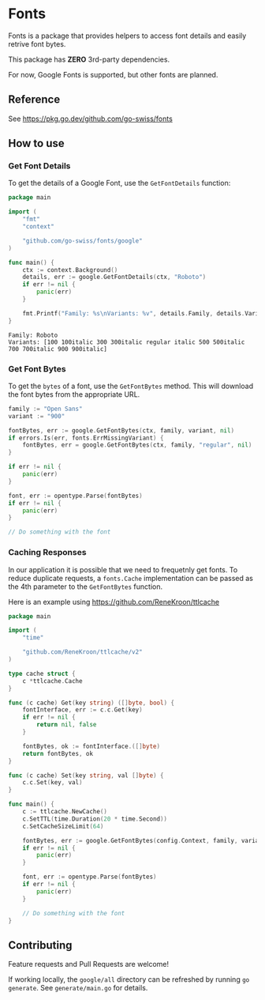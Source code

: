 # Fonts

Fonts is a package that provides helpers to access font details and easily retrive font bytes.

This package has **ZERO** 3rd-party dependencies.

For now, Google Fonts is supported, but other fonts are planned.

## Reference

See <https://pkg.go.dev/github.com/go-swiss/fonts>

## How to use

### Get Font Details

To get the details of a Google Font, use the `GetFontDetails` function:

```go
package main 

import (
    "fmt"
    "context"

    "github.com/go-swiss/fonts/google"
)

func main() {
    ctx := context.Background()
    details, err := google.GetFontDetails(ctx, "Roboto")
    if err != nil {
        panic(err)
    }

    fmt.Printf("Family: %s\nVariants: %v", details.Family, details.Variants)
}
```

```shell
Family: Roboto
Variants: [100 100italic 300 300italic regular italic 500 500italic 700 700italic 900 900italic]
```

### Get Font Bytes

To get the `bytes` of a font, use the `GetFontBytes` method. This will download the font bytes from the appropriate URL.

```go
family := "Open Sans"
variant := "900"

fontBytes, err := google.GetFontBytes(ctx, family, variant, nil)
if errors.Is(err, fonts.ErrMissingVariant) {
    fontBytes, err = google.GetFontBytes(ctx, family, "regular", nil)
}

if err != nil {
    panic(err)
}

font, err := opentype.Parse(fontBytes)
if err != nil {
    panic(err)
}

// Do something with the font
```

### Caching Responses

In our application it is possible that we need to frequetnly get fonts. To reduce duplicate requests, a `fonts.Cache` implementation can be passed as the 4th parameter to the `GetFontBytes` function.

Here is an example using <https://github.com/ReneKroon/ttlcache>


```go
package main 

import (
    "time"

    "github.com/ReneKroon/ttlcache/v2"
)

type cache struct {
	c *ttlcache.Cache
}

func (c cache) Get(key string) ([]byte, bool) {
	fontInterface, err := c.c.Get(key)
	if err != nil {
		return nil, false
	}

	fontBytes, ok := fontInterface.([]byte)
	return fontBytes, ok
}

func (c cache) Set(key string, val []byte) {
	c.c.Set(key, val)
}

func main() {
	c := ttlcache.NewCache()
	c.SetTTL(time.Duration(20 * time.Second))
	c.SetCacheSizeLimit(64)

    fontBytes, err := google.GetFontBytes(config.Context, family, variant, cache{c})
    if err != nil {
        panic(err)
    }

    font, err := opentype.Parse(fontBytes)
    if err != nil {
        panic(err)
    }

    // Do something with the font
}
```

## Contributing

Feature requests and Pull Requests are welcome!

If working locally, the `google/all` directory can be refreshed by running `go generate`. See `generate/main.go` for details.
